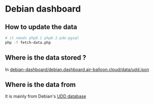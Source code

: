 # Debian dashboard

## How to update the data

```sh
# it needs php8.1 php8.1-pdo-pgsql
php -f fetch-data.php
```

## Where is the data stored ?

In [debian-dashboard/debian.dashboard.air-balloon.cloud/data/udd.json](debian-dashboard/debian.dashboard.air-balloon.cloud/data/udd.json)

## Where is the data from

It is mainly from Debian's [UDD database](https://udd-mirror.debian.net/)
